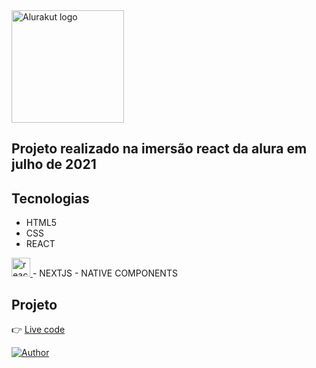 <div align="left">
  <img src="http://alurakut.vercel.app//logo.svg" alt="Alurakut logo" width="180px">
</div>

## Projeto realizado na imersão react da alura em julho de 2021

## Tecnologias
- HTML5
- CSS
- REACT
<a href="https://reactjs.org/">
  <img src="https://img.icons8.com/color/240/000000/react-native.png" alt="react" width="30px">
</a>
- NEXTJS
- NATIVE COMPONENTS

## Projeto
:point_right:  [Live code](https://alurakut-dticed.vercel.app/)


[![Author](https://img.shields.io/badge/author-dticed-brightgreen?style=flat-square)](https://github.com/dticed)
